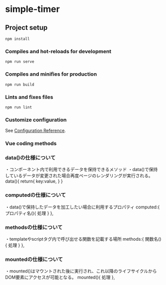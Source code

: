 # simple-timer

## Project setup
```
npm install
```

### Compiles and hot-reloads for development
```
npm run serve
```

### Compiles and minifies for production
```
npm run build
```

### Lints and fixes files
```
npm run lint
```

### Customize configuration
See [Configuration Reference](https://cli.vuejs.org/config/).

### Vue coding methods
<template> 
  <!-- HTMLを記述する部分-->
</template>
<script>
    //jsを記述する部分
</script>
<style scoped>
    /*CSSを記述する部分*/
</style>

### data()の仕様について
・コンポーネント内で利用できるデータを保持できるメソッド
・data()で保持しているデータが変更された場合再度ページのレンダリングが実行される。
data(){
    return{
        key:value,
    }
}

### computedの仕様について
・data()で保持したデータを加工したい場合に利用するプロパティ
computed:{
    プロパティ名(){
        処理
    }
},

### methodsの仕様について
・templateやscriptタグ内で呼び出せる関数を記載する場所
methods:{
    関数名(){
        処理
    }
},

### mountedの仕様について
・mounted()はマウントされた後に実行され、これ以降のライフサイクルからDOM要素にアクセスが可能となる。
mounted(){
    処理
},